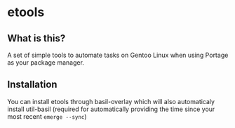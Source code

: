 # etools
## What is this?
A set of simple tools to automate tasks on Gentoo Linux when using Portage as your package manager.

## Installation
You can install etools through basil-overlay which will also automaticaly install util-basil (required for automatically providing the time since your most recent `emerge --sync`)